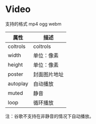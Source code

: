 # Video
支持的格式 mp4 ogg webm

| 属性     | 描述         |
| -------- | ------------ |
| coltrols | coltrols     |
| width    | 单位：像素   |
| height   | 单位：像素   | 
| poster   | 封面图片地址 |
| autoplay | 自动播放     |
| muted    | 静音     |
| loop     | 循环播放     |
注：谷歌不支持在非静音的情况下自动播放。